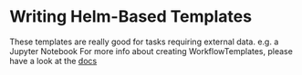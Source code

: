 # Writing Helm-Based Templates

These templates are really good for tasks requiring external data. e.g. a Jupyter Notebook
For more info about creating WorkflowTemplates, please have a look at the [docs](https://diamondlightsource.github.io/workflows/docs/)

